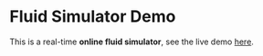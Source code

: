 # Fluid Simulator Demo
This is a real-time **online fluid simulator**, see the live demo [here](https://xraychen.github.io/Fluid-Simulator-Demo/).
